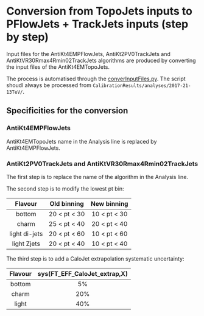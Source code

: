 # Conversion from TopoJets inputs to PFlowJets + TrackJets inputs (step by step)

Input files for the AntiKt4EMPFlowJets, AntiKt2PV0TrackJets and AntiKtVR30Rmax4Rmin02TrackJets algorithms are produced by converting the input files of the AntiKt4EMTopoJets. 

The process is automatised through the [converInputFiles.py](https://github.com/AtlasBID/CalibrationResults/blob/master/analyses/2017-21-13TeV/convertInputFiles.py). The script shoudl always be processed from `CalibrationResults/analyses/2017-21-13TeV/`. 

## Specificities for the conversion
### AntiKt4EMPFlowJets
AntiKt4EMTopoJets name in the Analysis line is replaced  by AntiKt4EMPFlowJets.

### AntiKt2PV0TrackJets and AntiKtVR30Rmax4Rmin02TrackJets 
The first step is to replace the name of the algorithm in the Analysis line.

The second step is to modify the lowest pt bin:

| Flavour | Old binning | New binning |
|:-------:|:-----------:|:-----------:|
| bottom  | 20 < pt < 30| 10 < pt < 30|
| charm   | 25 < pt < 40| 20 < pt < 40|
| light di-jets  | 20 < pt < 60| 10 < pt < 60|
| light Zjets  | 20 < pt < 40| 10 < pt < 40|

The third step is to add a CaloJet extrapolation systematic uncertainty:

| Flavour | sys(FT_EFF_CaloJet_extrap,X) |
|:-------:|:-----------:|
| bottom | 5% |
| charm | 20% |
| light | 40% |
 
